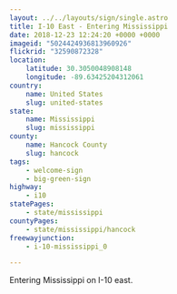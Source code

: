 ```yaml
---
layout: ../../layouts/sign/single.astro
title: I-10 East - Entering Mississippi
date: 2018-12-23 12:24:20 +0000 +0000
imageid: "5024424936813960926"
flickrid: "32590872328"
location:
    latitude: 30.3050048908148
    longitude: -89.63425204312061
country:
    name: United States
    slug: united-states
state:
    name: Mississippi
    slug: mississippi
county:
    name: Hancock County
    slug: hancock
tags:
    - welcome-sign
    - big-green-sign
highway:
    - i10
statePages:
    - state/mississippi
countyPages:
    - state/mississippi/hancock
freewayjunction:
    - i-10-mississippi_0

---
```

Entering Mississippi on I-10 east.